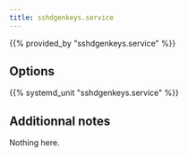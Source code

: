 ```yaml
---
title: sshdgenkeys.service
---
```


{{% provided_by "sshdgenkeys.service" %}}

## Options

{{% systemd_unit "sshdgenkeys.service" %}}

## Additionnal notes

Nothing here.